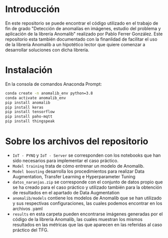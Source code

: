 # Introducción

En este repositorio se puede encontrar el código utilizado en el trabajo de fin de grado "Detección de anomalías en imágenes, estudio del problema y aplicación de la librería Anomalib" realizado por Pablo Ferrer González. Este repositorio esta también documentado con la finanlidad de facilitar el uso de la librería Anomalib a un hipotético lector que quiere comenzar a desarrollar soluciones con dicha librería.

# Instalación

En la consola de comandos Anaconda Prompt:

   ```sh
   conda create -n anomalib_env python=3.8
   conda activate anomalib_env
   pip install anomalib
   pip install keras
   pip install tensorflow
   pip install paho-mqtt
   pip install thingspeak
   ```
   
  # Sobre los archivos del repositorio
  
  - `IoT - PYNQ` y `IoT - Server` se corresponden con los notebooks que han sido necesarios para implementar el caso práctico.
  - `Model training` trata de cómo entrenar un modelo de Anomalib.
  - `Model boosting` desarrolla los procedimientos para realizar Data Augmentation, Transfer Learning e Hyperparameter Tuning
  - `datos_naranjas.zip` se corresponde con el conjunto de datos propio que se ha creado para el caso práctico y utilizado también para la obtención de resultados en el apartado de Data Augmentation
  - `anomalib/models` contiene los modelos de Anomalib que se han utilizado y sus respectivas configuraciones, las cuales podemos encontrar en los archivos .yaml
  - `results` en esta carpeta pueden encontrarse imágenes generadas por el código de la librería Anomalib, las cuales muestran los mismos resultados en las métricas que las que aparecen en las referidas al caso práctico del TFG.
